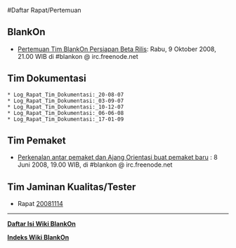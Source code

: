 #Daftar Rapat/Pertemuan

## BlankOn
  * [Pertemuan Tim BlankOn Persiapan Beta Rilis](/09102008): Rabu, 9 Oktober 2008, 21.00 WIB di #blankon @ irc.freenode.net

## Tim Dokumentasi
    * Log_Rapat_Tim_Dokumentasi:_20-08-07
    * Log_Rapat_Tim_Dokumentasi:_03-09-07
    * Log_Rapat_Tim_Dokumentasi:_10-12-07
    * Log_Rapat_Tim_Dokumentasi:_06-06-08
    * Log_Rapat_Tim_Dokumentasi:_17-01-09

## Tim Pemaket
  * [Perkenalan antar pemaket dan Ajang Orientasi buat pemaket baru](/TimPengembang/Pemaket/08052008) : 8 Juni 2008, 19.00 WIB, di #blankon @ irc.freenode.net

## Tim Jaminan Kualitas/Tester
  * Rapat [20081114](/TimPengembang/JaminanKualitas/14112008.md)


---
[**Daftar Isi Wiki BlankOn**](/wiki/DaftarIsi/index.html)
 
[**Indeks Wiki BlankOn**](/wiki/Indeks.html)



